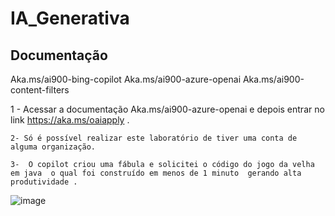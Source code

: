 # IA_Generativa

## Documentação

Aka.ms/ai900-bing-copilot
Aka.ms/ai900-azure-openai
Aka.ms/ai900-content-filters


  1 - Acessar a documentação Aka.ms/ai900-azure-openai e depois entrar no link  https://aka.ms/oaiapply .
  
	2- Só é possível realizar este laboratório de tiver uma conta de alguma organização.
 
	3-  O copilot criou uma fábula e solicitei o código do jogo da velha em java  o qual foi construído em menos de 1 minuto  gerando alta produtividade .

![image](https://github.com/geizaaquino/IA_Generativa/assets/83765561/39036c97-df42-4a49-8ae8-8d5a379b98d3)
